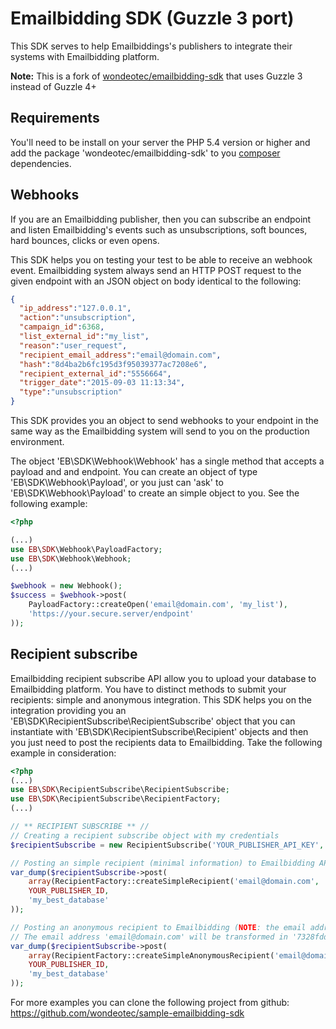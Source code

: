 # Emailbidding SDK (Guzzle 3 port)

This SDK serves to help Emailbiddings's publishers to integrate their systems with Emailbidding platform.

**Note:** This is a fork of [wondeotec/emailbidding-sdk](https://github.com/wondeotec/emailbidding-sdk) that uses Guzzle 3 instead of Guzzle 4+

## Requirements
You'll need to be install on your server the PHP 5.4 version or higher and add the package 'wondeotec/emailbidding-sdk' 
to you [composer](https://getcomposer.org/) dependencies.

## Webhooks

If you are an Emailbidding publisher, then you can subscribe an endpoint and listen Emailbidding's events such 
as unsubscriptions, soft bounces, hard bounces, clicks or even opens.

This SDK helps you on testing your test to be able to receive an webhook event. Emailbidding system always send 
an HTTP POST request to the given endpoint with an JSON object on body identical to the following:

```json
{
  "ip_address":"127.0.0.1",
  "action":"unsubscription",
  "campaign_id":6368,
  "list_external_id":"my_list",
  "reason":"user_request",
  "recipient_email_address":"email@domain.com",
  "hash":"8d4ba2b6fc195d3f95039377ac7208e6",
  "recipient_external_id":"5556664",
  "trigger_date":"2015-09-03 11:13:34",
  "type":"unsubscription"
}
```

This SDK provides you an object to send webhooks to your endpoint in the same way as the Emailbidding system 
will send to you on the production environment.

The object 'EB\SDK\Webhook\Webhook' has a single method that accepts a payload and and endpoint. You can create 
an object of type 'EB\SDK\Webhook\Payload', or you just can 'ask' to 'EB\SDK\Webhook\Payload' to create an simple 
object to you. See the following example:

```php
<?php

(...)
use EB\SDK\Webhook\PayloadFactory;
use EB\SDK\Webhook\Webhook;
(...)

$webhook = new Webhook();
$success = $webhook->post(
    PayloadFactory::createOpen('email@domain.com', 'my_list'),
    'https://your.secure.server/endpoint'
));
```

## Recipient subscribe
Emailbidding recipient subscribe API allow you to upload your database to Emailbidding platform. You have to 
distinct methods to submit your recipients: simple and anonymous integration.
This SDK helps you on the integration providing you an 'EB\SDK\RecipientSubscribe\RecipientSubscribe' object 
that you can instantiate with 'EB\SDK\RecipientSubscribe\Recipient' objects and then you just need to post the 
recipients data to Emailbidding.
Take the following example in consideration:

```php
<?php
(...)
use EB\SDK\RecipientSubscribe\RecipientSubscribe;
use EB\SDK\RecipientSubscribe\RecipientFactory;
(...)

// ** RECIPIENT SUBSCRIBE ** //
// Creating a recipient subscribe object with my credentials
$recipientSubscribe = new RecipientSubscribe('YOUR_PUBLISHER_API_KEY', 'YOUR_PUBLISHER_API_SECRET');

// Posting an simple recipient (minimal information) to Emailbidding API and dumping the result
var_dump($recipientSubscribe->post(
    array(RecipientFactory::createSimpleRecipient('email@domain.com', 'FR')),
    YOUR_PUBLISHER_ID,
    'my_best_database'
));

// Posting an anonymous recipient to Emailbidding (NOTE: the email address WILL NOT be sent to Emailbidding)
// The email address 'email@domain.com' will be transformed in '7328fddefd53de471baeb6e2b764f78a'
var_dump($recipientSubscribe->post(
    array(RecipientFactory::createSimpleAnonymousRecipient('email@domain.com', 'FR')),
    YOUR_PUBLISHER_ID,
    'my_best_database'
));
```

For more examples you can clone the following project from github:
https://github.com/wondeotec/sample-emailbidding-sdk
